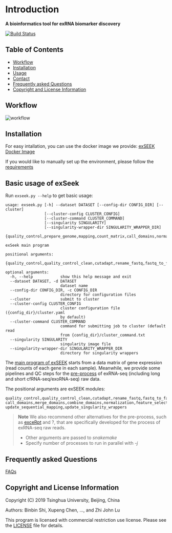 # Introduction

**A bioinformatics tool for exRNA biomarker discovery**

[![Build Status](https://travis-ci.com/lulab/exSeek-dev.svg?token=CyRgUWsqWCctKvAxMXto&branch=master)](https://travis-ci.com/lulab/exSeek-dev)

## Table of Contents

- [Workflow](#Workflow)
- [Installation](#installation)
- [Usage](#basic-usage-of-exSeek)
- [Contact](#contact)
- [Frequently asked Questions](#frequently-asked-questions)
- [Copyright and License Information](#copyright-and-license-information)

## Workflow

![workflow](.gitbook/assets/whole_pipe.png)

## Installation

For easy intallation, you can use the docker image we provide: [exSEEK Docker Image]()

If you would like to manually set up the environment, please follow the [requirements](https://exseek.gitbook.io/docs/installation)


## Basic usage of exSeek

Run `exseek.py --help` to get basic usage:

```text
usage: exseek.py [-h] --dataset DATASET [--config-dir CONFIG_DIR] [--cluster]
                 [--cluster-config CLUSTER_CONFIG]
                 [--cluster-command CLUSTER_COMMAND]
                 [--singularity SINGULARITY]
                 [--singularity-wrapper-dir SINGULARITY_WRAPPER_DIR]
                 {quality_control,prepare_genome,mapping,count_matrix,call_domains,normalization,feature_selection,update_sequential_mapping,update_singularity_wrappers}

exSeek main program

positional arguments:
  {quality_control,quality_control_clean,cutadapt,rename_fastq,fastq_to_fasta,prepare_genome,bigwig,mapping,count_matrix,call_domains,merge_domains,combine_domains,normalization,feature_selection,differential_expression,evaluate_features,igv,update_sequential_mapping,update_singularity_wrappers}

optional arguments:
  -h, --help            show this help message and exit
  --dataset DATASET, -d DATASET
                        dataset name
  --config-dir CONFIG_DIR, -c CONFIG_DIR
                        directory for configuration files
  --cluster             submit to cluster
  --cluster-config CLUSTER_CONFIG
                        cluster configuration file ({config_dir}/cluster.yaml
                        by default)
  --cluster-command CLUSTER_COMMAND
                        command for submitting job to cluster (default read
                        from {config_dir}/cluster_command.txt
  --singularity SINGULARITY
                        singularity image file
  --singularity-wrapper-dir SINGULARITY_WRAPPER_DIR
                        directory for singularity wrappers
```


The [main program of exSEEK](https://github.com/lulab/exSEEK/tree/master/exSEEK) starts from a data matrix of gene expression (read counts of each gene in each sample). Meanwhile, we provide some pipelines and QC steps for the [pre-process](https://github.com/lulab/exSEEK/tree/master/pre-process) of exRNA-seq (including long and short  cfRNA-seq/exoRNA-seq) raw data. 

The positional arguments are exSEEK modules: 
```
quality_control,quality_control_clean,cutadapt,rename_fastq,fastq_to_fasta,prepare_genome,bigwig,mapping,count_matrix,  call_domains,merge_domains,combine_domains,normalization,feature_selection,differential_expression,evaluate_features,igv,   update_sequential_mapping,update_singularity_wrappers
```

> **Note**
> We also recommend other alternatives for the pre-process, such as [exceRpt](https://github.com/gersteinlab/exceRpt) and ?, that are specifically developed for the process of exRNA-seq raw reads.
> * Other arguments are passed to *snakemake*
> * Specify number of processes to run in parallel with *-j*


## Frequently asked Questions

[FAQs](https://github.com/lulab/exSEEK_docs/tree/dd93c0deb8978e7aa0276d6fdf40ae288e5d42fa/FAQ.md)


## Copyright and License Information
Copyright (C) 2019 Tsinghua University, Beijing, China 

Authors: Binbin Shi, Xupeng Chen, ..., and Zhi John Lu 

This program is licensed with commercial restriction use license. Please see the [LICENSE](http://exseek.ncrnalab.org/LICEN) file for details.
